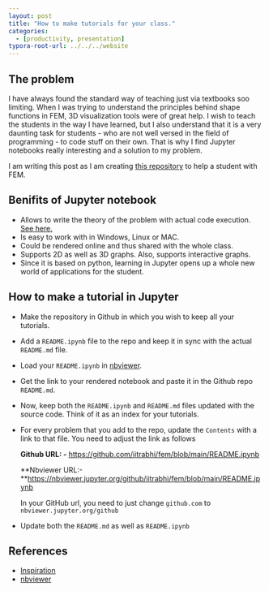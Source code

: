 ```yaml
---
layout: post
title: "How to make tutorials for your class."
categories: 
  - [productivity, presentation]
typora-root-url: ../../../website
---
```


## The problem 

I have always found the standard way of teaching just via textbooks soo limiting. When I was trying to understand the principles behind shape functions in FEM, 3D visualization tools were of great help. I wish to teach the students in the way I have learned, but I also understand that it is a very daunting task for students - who are not well versed in the field of programming - to code stuff on their own. That is why I find Jupyter notebooks really interesting and a solution to my problem. 

I am writing this post as I am creating [this repository](https://github.com/iitrabhi/fem) to help a student with FEM. 

## Benifits of Jupyter notebook

- Allows to write the theory of the problem with actual code execution. [See here.](https://nbviewer.jupyter.org/github/waltherg/notebooks/blob/master/2013-12-03-Crank_Nicolson.ipynb)
- Is easy to work with in Windows, Linux or MAC.
- Could be rendered online and thus shared with the whole class.
- Supports 2D as well as 3D graphs. Also, supports interactive graphs.
- Since it is based on python, learning in Jupyter opens up a whole new world of applications for the student.

## How to make a tutorial in Jupyter

- Make the repository in Github in which you wish to keep all your tutorials.

- Add a `README.ipynb` file to the repo and keep it in sync with the actual `README.md` file.

- Load your `README.ipynb`  in [nbviewer](https://nbviewer.jupyter.org/).

- Get the link to your rendered notebook and paste it in the Github repo `README.md`.

- Now, keep both the `README.ipynb` and `README.md` files updated with the source code. Think of it as an index for your tutorials.

- For every problem that you add to the repo, update the `Contents` with a link to that file. You need to adjust the link as follows


  **Github URL: -** https://github.com/iitrabhi/fem/blob/main/README.ipynb

  **Nbviewer URL:-**https://nbviewer.jupyter.org/github/iitrabhi/fem/blob/main/README.ipynb

  In your GitHub url, you need to just change `github.com` to `nbviewer.jupyter.org/github`

- Update both the `README.md` as well as `README.ipynb`

## References

- [Inspiration](https://github.com/mscroggs/bempp-acoustic-tutorials)
- [nbviewer](https://nbviewer.jupyter.org/github/waltherg/notebooks/blob/master/2013-12-03-Crank_Nicolson.ipynb)

